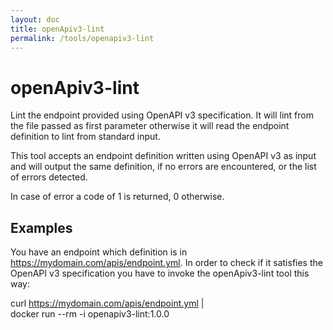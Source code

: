 ```yaml
---
layout: doc
title: openApiv3-lint
permalink: /tools/openapiv3-lint
---
```


# openApiv3-lint

Lint the endpoint provided using OpenAPI v3 specification. It will lint from
the file passed as first parameter otherwise it will read the endpoint
definition to lint from standard input.

This tool accepts an endpoint definition written using OpenAPI v3 as input and
will output the same definition, if no errors are encountered, or the list of
errors detected.

In case of error a code of 1 is returned, 0 otherwise.

## Examples

You have an endpoint which definition is in
https://mydomain.com/apis/endpoint.yml. In order to check if it satisfies the
OpenAPI v3 specification you have to invoke the openApiv3-lint tool this way:

curl https://mydomain.com/apis/endpoint.yml | \
     docker run --rm -i openapiv3-lint:1.0.0

